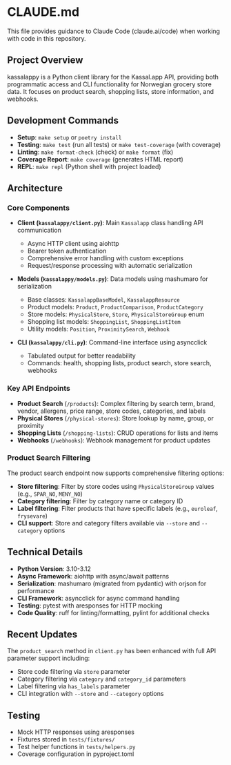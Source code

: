 # CLAUDE.md

This file provides guidance to Claude Code (claude.ai/code) when working with code in this repository.

## Project Overview

kassalappy is a Python client library for the Kassal.app API, providing both programmatic access and CLI functionality for Norwegian grocery store data. It focuses on product search, shopping lists, store information, and webhooks.

## Development Commands

- **Setup**: `make setup` or `poetry install`
- **Testing**: `make test` (run all tests) or `make test-coverage` (with coverage)
- **Linting**: `make format-check` (check) or `make format` (fix)
- **Coverage Report**: `make coverage` (generates HTML report)
- **REPL**: `make repl` (Python shell with project loaded)

## Architecture

### Core Components

- **Client (`kassalappy/client.py`)**: Main `Kassalapp` class handling API communication
  - Async HTTP client using aiohttp
  - Bearer token authentication
  - Comprehensive error handling with custom exceptions
  - Request/response processing with automatic serialization

- **Models (`kassalappy/models.py`)**: Data models using mashumaro for serialization
  - Base classes: `KassalappBaseModel`, `KassalappResource`
  - Product models: `Product`, `ProductComparison`, `ProductCategory`
  - Store models: `PhysicalStore`, `Store`, `PhysicalStoreGroup` enum
  - Shopping list models: `ShoppingList`, `ShoppingListItem`
  - Utility models: `Position`, `ProximitySearch`, `Webhook`

- **CLI (`kassalappy/cli.py`)**: Command-line interface using asyncclick
  - Tabulated output for better readability
  - Commands: health, shopping lists, product search, store search, webhooks

### Key API Endpoints

- **Product Search** (`/products`): Complex filtering by search term, brand, vendor, allergens, price range, store codes, categories, and labels
- **Physical Stores** (`/physical-stores`): Store lookup by name, group, or proximity
- **Shopping Lists** (`/shopping-lists`): CRUD operations for lists and items
- **Webhooks** (`/webhooks`): Webhook management for product updates

### Product Search Filtering

The product search endpoint now supports comprehensive filtering options:
- **Store filtering**: Filter by store codes using `PhysicalStoreGroup` values (e.g., `SPAR_NO`, `MENY_NO`)
- **Category filtering**: Filter by category name or category ID
- **Label filtering**: Filter products that have specific labels (e.g., `euroleaf`, `frysevare`)
- **CLI support**: Store and category filters available via `--store` and `--category` options

## Technical Details

- **Python Version**: 3.10-3.12
- **Async Framework**: aiohttp with async/await patterns
- **Serialization**: mashumaro (migrated from pydantic) with orjson for performance
- **CLI Framework**: asyncclick for async command handling
- **Testing**: pytest with aresponses for HTTP mocking
- **Code Quality**: ruff for linting/formatting, pylint for additional checks

## Recent Updates

The `product_search` method in `client.py` has been enhanced with full API parameter support including:
- Store code filtering via `store` parameter
- Category filtering via `category` and `category_id` parameters  
- Label filtering via `has_labels` parameter
- CLI integration with `--store` and `--category` options

## Testing

- Mock HTTP responses using aresponses
- Fixtures stored in `tests/fixtures/`
- Test helper functions in `tests/helpers.py`
- Coverage configuration in pyproject.toml